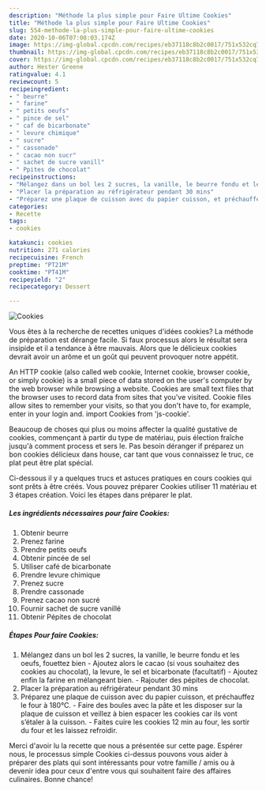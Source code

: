 ```yaml
---
description: "Méthode la plus simple pour Faire Ultime Cookies"
title: "Méthode la plus simple pour Faire Ultime Cookies"
slug: 554-methode-la-plus-simple-pour-faire-ultime-cookies
date: 2020-10-06T07:08:03.174Z
image: https://img-global.cpcdn.com/recipes/eb37118c8b2c0017/751x532cq70/cookies-photo-principale-de-la-recette.jpg
thumbnail: https://img-global.cpcdn.com/recipes/eb37118c8b2c0017/751x532cq70/cookies-photo-principale-de-la-recette.jpg
cover: https://img-global.cpcdn.com/recipes/eb37118c8b2c0017/751x532cq70/cookies-photo-principale-de-la-recette.jpg
author: Hester Greene
ratingvalue: 4.1
reviewcount: 5
recipeingredient:
- " beurre"
- " farine"
- " petits oeufs"
- " pince de sel"
- " caf de bicarbonate"
- " levure chimique"
- " sucre"
- " cassonade"
- " cacao non sucr"
- " sachet de sucre vanill"
- " Ppites de chocolat"
recipeinstructions:
- "Mélangez dans un bol les 2 sucres, la vanille, le beurre fondu et les oeufs, fouettez bien Ajoutez alors le cacao (si vous souhaitez des cookies au chocolat), la levure, le sel et bicarbonate (facultatif) Ajoutez enfin la farine en mélangeant bien. Rajouter des pépites de chocolat."
- "Placer la préparation au réfrigérateur pendant 30 mins"
- "Préparez une plaque de cuisson avec du papier cuisson, et préchauffez le four à 180°C. Faire des boules avec la pâte et les disposer sur la plaque de cuisson et veillez à bien espacer les cookies car ils vont s’étaler à la cuisson.  Faites cuire les cookies 12 min au four, les sortir du four et les laissez refroidir."
categories:
- Recette
tags:
- cookies

katakunci: cookies 
nutrition: 271 calories
recipecuisine: French
preptime: "PT21M"
cooktime: "PT41M"
recipeyield: "2"
recipecategory: Dessert

---
```



![Cookies](https://img-global.cpcdn.com/recipes/eb37118c8b2c0017/751x532cq70/cookies-photo-principale-de-la-recette.jpg)

Vous êtes à la recherche de recettes uniques d'idées cookies? La méthode de préparation est dérange facile. Si faux processus alors le résultat sera insipide et il a tendance à être mauvais. Alors que le délicieux cookies devrait avoir un arôme et un goût qui peuvent provoquer notre appétit.

An HTTP cookie (also called web cookie, Internet cookie, browser cookie, or simply cookie) is a small piece of data stored on the user&#39;s computer by the web browser while browsing a website. Cookies are small text files that the browser uses to record data from sites that you&#39;ve visited. Cookie files allow sites to remember your visits, so that you don&#39;t have to, for example, enter in your login and. import Cookies from &#39;js-cookie&#39;.

Beaucoup de choses qui plus ou moins affecter la qualité gustative de cookies, commençant à partir du type de matériau, puis élection fraîche jusqu'à comment process et sers le. Pas besoin déranger if préparez un bon cookies délicieux dans house, car tant que vous connaissez le truc, ce plat peut être plat spécial.


Ci-dessous il y a quelques trucs et astuces pratiques en cours cookies qui sont prêts à être créés. Vous pouvez préparer Cookies utiliser 11 matériau et 3 étapes création. Voici les étapes dans préparer le plat.

<!--inarticleads1-->

##### Les ingrédients nécessaires pour faire Cookies:

1. Obtenir  beurre
1. Prenez  farine
1. Prendre  petits oeufs
1. Obtenir  pincée de sel
1. Utiliser  café de bicarbonate
1. Prendre  levure chimique
1. Prenez  sucre
1. Prendre  cassonade
1. Prenez  cacao non sucré
1. Fournir  sachet de sucre vanillé
1. Obtenir  Pépites de chocolat




<!--inarticleads2-->

##### Étapes Pour faire Cookies:

1. Mélangez dans un bol les 2 sucres, la vanille, le beurre fondu et les oeufs, fouettez bien - Ajoutez alors le cacao (si vous souhaitez des cookies au chocolat), la levure, le sel et bicarbonate (facultatif) - Ajoutez enfin la farine en mélangeant bien. - Rajouter des pépites de chocolat.
1. Placer la préparation au réfrigérateur pendant 30 mins
1. Préparez une plaque de cuisson avec du papier cuisson, et préchauffez le four à 180°C. - Faire des boules avec la pâte et les disposer sur la plaque de cuisson et veillez à bien espacer les cookies car ils vont s’étaler à la cuisson.  - Faites cuire les cookies 12 min au four, les sortir du four et les laissez refroidir.





Merci d'avoir lu la recette que nous a présentée sur cette page. Espérer nous, le processus simple Cookies ci-dessus pouvons vous aider à préparer des plats qui sont intéressants pour votre famille / amis ou à devenir idea pour ceux d'entre vous qui souhaitent faire des affaires culinaires. Bonne chance!
